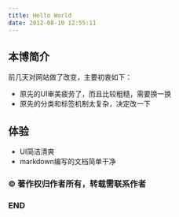 ```yaml
---
title: Hello World
date: 2012-08-10 12:55:11
---
```


## 本博简介

前几天对网站做了改变，主要初衷如下：

* 原先的UI审美疲劳了，而且比较粗糙，需要换一换
* 原先的分类和标签机制太复杂，决定改一下

## 体验

* UI简洁清爽
* markdown编写的文档简单干净


### © 著作权归作者所有，转载需联系作者

### END